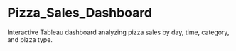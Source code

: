 # Pizza_Sales_Dashboard
Interactive Tableau dashboard analyzing pizza sales by day, time, category, and pizza type.
